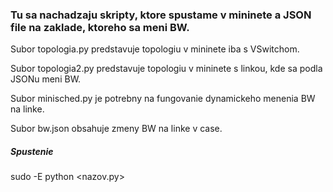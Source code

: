 ### Tu sa nachadzaju skripty, ktore spustame v mininete a JSON file na zaklade, ktoreho sa meni BW.

Subor topologia.py predstavuje topologiu v mininete iba s VSwitchom.

Subor topologia2.py predstavuje topologiu v mininete s linkou, kde sa podla JSONu meni BW.

Subor minisched.py je potrebny na fungovanie dynamickeho menenia BW na linke.

Subor bw.json obsahuje zmeny BW na linke v case.

##### Spustenie
sudo -E python <nazov.py>
